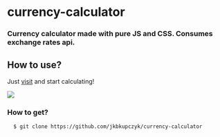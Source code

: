 # currency-calculator

### Currency calculator made with pure JS and CSS. Consumes exchange rates api.

## How to use?

Just <a href="https://jkbkupczyk.github.io/currency-calculator/" target="_blank" rel="noopener noreferrer">visit</a> and start calculating!

<a href="https://jkbkupczyk.github.io/currency-calculator">
  <img align="center" src="https://github.com/jkbkupczyk/currency-calculator/blob/main/readme.gif" width="" height="" />
</a>

### How to get?
```git
  $ git clone https://github.com/jkbkupczyk/currency-calculator
```
